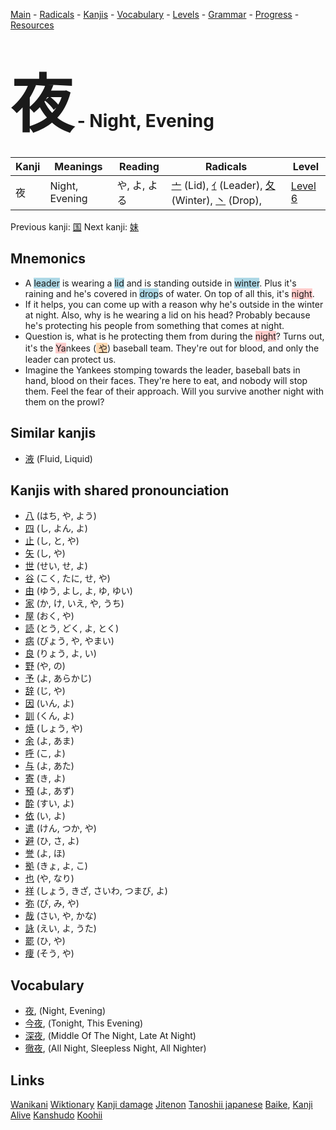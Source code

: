 <style> bigfont {font-size: 100px}</style>
[Main](../README.md) -
[Radicals](../radicals.md) -
[Kanjis](../kanjis.md) -
[Vocabulary](../vocabulary.md) -
[Levels](../levels.md) -
[Grammar](../grammar.md) - 
[Progress](../progress.md) -
[Resources](../resources.md)
# <bigfont> 夜</bigfont> - Night, Evening 

| Kanji | Meanings | Reading | Radicals | Level |
| --- | --- | --- | --- | --- |
| 夜 | Night, Evening | や, よ, よる | [亠](../radicals/亠.md) (Lid), [ｲ](../radicals/ｲ.md) (Leader), [夂](../radicals/夂.md) (Winter), [丶](../radicals/丶.md) (Drop),  | [Level 6](../levels/wk_level6.md) |

Previous kanji: [国](国.md) Next kanji: [妹](妹.md) 

## Mnemonics
 * A <span style="background-color:#ADD8E6"> leader</span> is wearing a <span style="background-color:#ADD8E6"> lid</span> and is standing outside in <span style="background-color:#ADD8E6"> winter</span>. Plus it's raining and he's covered in <span style="background-color:#ADD8E6"> drop</span>s of water. On top of all this, it's <span style="background-color:#ffcccb"> night</span>.
* If it helps, you can come up with a reason why he's outside in the winter at night. Also, why is he wearing a lid on his head? Probably because he's protecting his people from something that comes at night.
* Question is, what is he protecting them from during the <span style="background-color:#ffcccb"> night</span>? Turns out, it's the <span style="background-color:#ffcccb"> Ya</span>nkees (<span style="background-color:#fed8b1"> [や](https://jisho.org/search/や)</span>) baseball team. They're out for blood, and only the leader can protect us.
* Imagine the Yankees stomping towards the leader, baseball bats in hand, blood on their faces. They're here to eat, and nobody will stop them. Feel the fear of their approach. Will you survive another night with them on the prowl?


## Similar kanjis
 * [液](液.md) (Fluid, Liquid)



## Kanjis with shared pronounciation
 * [八](八.md) (はち, や, よう)
* [四](四.md) (し, よん, よ)
* [止](止.md) (し, と, や)
* [矢](矢.md) (し, や)
* [世](世.md) (せい, せ, よ)
* [谷](谷.md) (こく, たに, せ, や)
* [由](由.md) (ゆう, よし, よ, ゆ, ゆい)
* [家](家.md) (か, け, いえ, や, うち)
* [屋](屋.md) (おく, や)
* [読](読.md) (とう, どく, よ, とく)
* [病](病.md) (びょう, や, やまい)
* [良](良.md) (りょう, よ, い)
* [野](野.md) (や, の)
* [予](予.md) (よ, あらかじ)
* [辞](辞.md) (じ, や)
* [因](因.md) (いん, よ)
* [訓](訓.md) (くん, よ)
* [焼](焼.md) (しょう, や)
* [余](余.md) (よ, あま)
* [呼](呼.md) (こ, よ)
* [与](与.md) (よ, あた)
* [寄](寄.md) (き, よ)
* [預](預.md) (よ, あず)
* [酔](酔.md) (すい, よ)
* [依](依.md) (い, よ)
* [遣](遣.md) (けん, つか, や)
* [避](避.md) (ひ, さ, よ)
* [誉](誉.md) (よ, ほ)
* [拠](拠.md) (きょ, よ, こ)
* [也](也.md) (や, なり)
* [祥](祥.md) (しょう, きざ, さいわ, つまび, よ)
* [弥](弥.md) (び, み, や)
* [哉](哉.md) (さい, や, かな)
* [詠](詠.md) (えい, よ, うた)
* [罷](罷.md) (ひ, や)
* [痩](痩.md) (そう, や)



## Vocabulary
 * [夜](../vocabulary/夜.md), (Night, Evening)
* [今夜](../vocabulary/夜.md), (Tonight, This Evening)
* [深夜](../vocabulary/夜.md), (Middle Of The Night, Late At Night)
* [徹夜](../vocabulary/夜.md), (All Night, Sleepless Night, All Nighter)




## Links 


[Wanikani](https://www.wanikani.com/kanji/夜)
[Wiktionary](https://en.wiktionary.org/wiki/夜)
[Kanji damage](http://www.kanjidamage.com/kanji/search?utf8=✓&q=夜)
[Jitenon](https://jitenon.com/kanji/夜)
[Tanoshii japanese](https://www.tanoshiijapanese.com/dictionary/kanji.cfm?k=夜)
[Baike](https://baike.baidu.com/item/夜),
[Kanji Alive](https://app.kanjialive.com/夜)
[Kanshudo](https://www.kanshudo.com/searchmn?q=夜)
[Koohii](https://kanji.koohii.com/study/kanji/夜)
